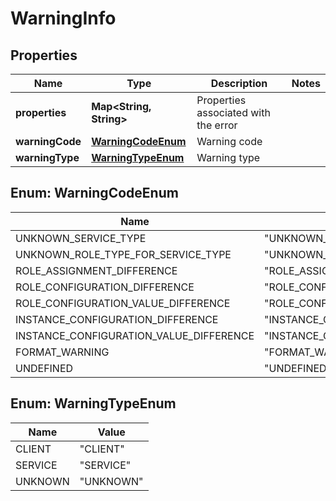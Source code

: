 
# WarningInfo

## Properties
Name | Type | Description | Notes
------------ | ------------- | ------------- | -------------
**properties** | **Map&lt;String, String&gt;** | Properties associated with the error | 
**warningCode** | [**WarningCodeEnum**](#WarningCodeEnum) | Warning code | 
**warningType** | [**WarningTypeEnum**](#WarningTypeEnum) | Warning type | 


<a name="WarningCodeEnum"></a>
## Enum: WarningCodeEnum
Name | Value
---- | -----
UNKNOWN_SERVICE_TYPE | &quot;UNKNOWN_SERVICE_TYPE&quot;
UNKNOWN_ROLE_TYPE_FOR_SERVICE_TYPE | &quot;UNKNOWN_ROLE_TYPE_FOR_SERVICE_TYPE&quot;
ROLE_ASSIGNMENT_DIFFERENCE | &quot;ROLE_ASSIGNMENT_DIFFERENCE&quot;
ROLE_CONFIGURATION_DIFFERENCE | &quot;ROLE_CONFIGURATION_DIFFERENCE&quot;
ROLE_CONFIGURATION_VALUE_DIFFERENCE | &quot;ROLE_CONFIGURATION_VALUE_DIFFERENCE&quot;
INSTANCE_CONFIGURATION_DIFFERENCE | &quot;INSTANCE_CONFIGURATION_DIFFERENCE&quot;
INSTANCE_CONFIGURATION_VALUE_DIFFERENCE | &quot;INSTANCE_CONFIGURATION_VALUE_DIFFERENCE&quot;
FORMAT_WARNING | &quot;FORMAT_WARNING&quot;
UNDEFINED | &quot;UNDEFINED&quot;


<a name="WarningTypeEnum"></a>
## Enum: WarningTypeEnum
Name | Value
---- | -----
CLIENT | &quot;CLIENT&quot;
SERVICE | &quot;SERVICE&quot;
UNKNOWN | &quot;UNKNOWN&quot;




